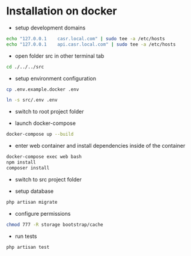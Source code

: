 # Installation on docker

-  setup development domains
```bash
echo "127.0.0.1    casr.local.com" | sudo tee -a /etc/hosts
echo "127.0.0.1    api.casr.local.com" | sudo tee -a /etc/hosts
```

- open folder src in other terminal tab
```bash
cd ./../../src
```

- setup environment configuration
```bash
cp .env.example.docker .env
```
```bash
ln -s src/.env .env
```

- switch to root project folder

- launch docker-compose
```bash
docker-compose up --build
```

- enter web container and install dependencies inside of the container
```bash
docker-compose exec web bash
npm install
composer install
```

- switch to src project folder

- setup database
```bash
php artisan migrate
```

- configure permissions 
```bash
chmod 777 -R storage bootstrap/cache
```

- run tests

```bash
php artisan test
```
